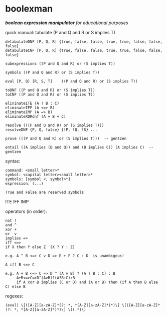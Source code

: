 boolexman
=========
*__boolean expression manipulator__ for educational purposes*


quick manual:
    tabulate (P and Q and R or S implies T)

    detabulateDNF [P, Q, R] {true, false, false, true, true, false, false, false}
    detabulateCNF [P, Q, R] {true, false, false, true, true, false, false, false}

    subexpressions ((P and Q and R) or (S implies T))

    symbols ((P and Q and R) or (S implies T))

    eval [P, Q] [R, S, T]    ((P and Q and R) or (S implies T))

    toDNF ((P and Q and R) or (S implies T))
    toCNF ((P and Q and R) or (S implies T))

    elininateITE (A ? B : C)
    eliminateIFF (A <=> B)
    eliminateIMP (A => B)
    eliminateXORdnf (A + B + C)

    resolve (((P and Q and R) or (S implies T)))
    resolveDNF {P, Q, false} {!P, !Q, !S} ...

    prove (((P and Q and R) or (S implies T)))  -- gentzen

    entail ((A implies (B and Q)) and (B implies C)) (A implies C)  -- gentzen

syntax:

    command: <small letter>*
    symbol: <capital letter><small letter>*
    symbols: [symbol <, symbol>*]
    expression: (...)

    True and False are reserved symbols

ITE
IFF
IMP

operators (in order):

    not !
    and ^
    xor +
    or  v
    implies =>
    iff <=>
    if X then Y else Z  (X ? Y : Z)

    e.g. A ^ B <=> C v D => E + F ? C : D  is unambigous!

    A iff B <=> C

    e.g. A + B <=> C => D ^ (A v B) ? (A ? B : C) : B
         A+B<=>C=>D^(AvB)?(A?B:C):B
         if A xor B implies (C or D) and (A or B) then (if A then B else C) else B

regexes:

    (eval) \[([A-Z][a-zA-Z]*(?: *, *[A-Z][a-zA-Z]*)*)\] \[([A-Z][a-zA-Z]*(?: *, *[A-Z][a-zA-Z]*)*)\] \((.*)\)

